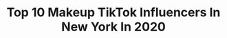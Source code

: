 ---
title: Top 10 Makeup TikTok Influencers In New York In 2020
description: >-
  Find top makeup TikTok influencers in New York in 2020. Most popular hashtags: #makeup #newyork #inthecrowd #newyorkcity.
platform: TikTok
profiles:
  - username: "cptn_austin"
    fullname: >-
      cptn_austin
    location: "United States"
    followers: 3007
    engagement: 985
    commentsToLikes: 0.053052
    id: ck9eiwse0zio30j7840gpvtnv
    verified: false
    hashtags: "#cutekitty, #purplerain, #kittenlove, #restaurant"
  - username: "janiceglimmer"
    fullname: >-
      Janice
    location: "United States"
    followers: 24323
    engagement: 1157
    commentsToLikes: 0.018211
    id: cka3vg0gyxzzw0i784n1vgs2l
    verified: false
    hashtags: "#outfit, #styletips, #keepingactive, #rocknroll"
  - username: "kristarobertso"
    fullname: >-
      Krista Robertson
    location: "United States"
    followers: 146210
    engagement: 1026
    commentsToLikes: 0.007290
    id: ck8s9pd6vyt4o0j78cmq9dsif
    verified: false
    hashtags: "#holidaybeat, #eyelashes, #halloween, #stopbullying"
  - username: "bethanyciotola"
    fullname: >-
      Bethany Ciotola
    location: "United States"
    followers: 162935
    engagement: 642
    commentsToLikes: 0.004438
    id: ck8nbmgs5ahwc0j78iknp3q70
    verified: false
    hashtags: "#ad, #newyork, #makeup, #fashion"
  - username: "cnclaughsalot"
    fullname: >-
      Chris and Cyn
    location: "United States"
    followers: 13927
    engagement: 364
    commentsToLikes: 0.027333
    id: ck9nfaptee7f30j7858ido4ih
    verified: false
    hashtags: "#outdoors, #police, #lifehack, #gokart"
  - username: "josetty1"
    fullname: >-
      Josetty1
    location: "United States"
    followers: 35047
    engagement: 245
    commentsToLikes: 0.024049
    id: ck9epncistd760j78uq4e3qc9
    verified: false
    hashtags: "#frenchies, #inthecrowd, #couplegoals, #latina"
  - username: "carlygouldd"
    fullname: >-
      Carly Gould
    location: "United States"
    followers: 13550
    engagement: 985
    commentsToLikes: 0.075233
    id: ck9nrfy5m8h4d0j78x91a0ado
    verified: false
    hashtags: "#skincar, #neverfitin, #smoothiebowl, #pancakecereal"
  - username: "tus15tv"
    fullname: >-
      tus15tv
    location: "United States"
    followers: 5162
    engagement: 1138
    commentsToLikes: 0.007578
    id: cka0nadq5ywlp0i78kgi9t9sy
    verified: false
    hashtags: "#quinces, #5demayo, #filmmaking, #prom"
  - username: "tiffanychantell"
    fullname: >-
      Tiffany Chantell
    location: "United States"
    followers: 3537
    engagement: 250
    commentsToLikes: 0.016458
    id: ckaijmjemfo6z0i78du950bka
    verified: false
    hashtags: "#reallifeathome, #whoa, #beautymode, #fashion"
  - username: "_kayla.marie1"
    fullname: >-
      Kayla Marie
    location: "United States"
    followers: 2790
    engagement: 920
    commentsToLikes: 0.042968
    id: cka89qy4jg60u0i7802ck9820
    verified: false
    hashtags: "#suesylvester, #goingpro, #promdiy, #scoobdance"
---